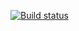 [![Build status](https://ci.appveyor.com/api/projects/status/89mpkaalwfwdkvto/branch/master?svg=true)](https://ci.appveyor.com/project/fafafa-oleg/api-ci/branch/master)

